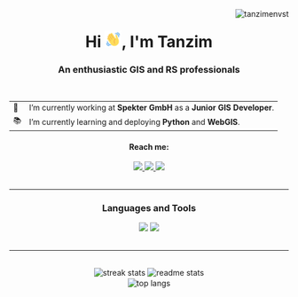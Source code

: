 <img align="right" src="https://komarev.com/ghpvc/?username=tanzimenvst&label=Profile%20views&color=0e75b6&style=flat" alt="tanzimenvst" />

<h1 align="center">Hi <img src="./img/wave-hello.gif" height="30" width="30"/>, I'm Tanzim</h1>
<h3 align="center">An enthusiastic GIS and RS professionals</h3>

<br/>

<div align="center">
 <table>
   <tr>
     <td>👔</td>
     <td>I’m currently working at <b>Spekter GmbH</b> as a <b>Junior GIS Developer</b>.</td>
   </tr>
   <tr>
     <td>📚</td>
     <td>I’m currently learning and deploying <b>Python</b> and <b>WebGIS</b>.</td>
   </tr>
 </table>
</div>


<h4 align="center">Reach me:</h4>
<div align="center">
    <a href="mailto:tanzimenvst@gmail.com">
        <img src="https://img.shields.io/badge/Gmail-D14836?style=for-the-badge&logo=gmail&logoColor=white" />
    </a>
    <a href="https://www.linkedin.com/in/md-tanzim-hasan" target="_blank">
        <img src="https://img.shields.io/badge/LinkedIn-0077B5?style=for-the-badge&logo=linkedin&logoColor=white" />
    </a>
    <a href="https://tanzimenvst.github.io" target="_blank">
        <img src="https://img.shields.io/badge/Portfolio-FF5722?style=for-the-badge&logo=todoist&logoColor=white" /> 
     </a>
</div>

<br/>
<hr/>

<h3 align="center">Languages and Tools</h3>
<div align="center"> 
    <img src="https://skillicons.dev/icons?i=py,flask,github,anaconda,vscode,pycharm"/>
    <img src="https://skillicons.dev/icons?i=html,css,js,bootstrap,php,postgres,jquery"/><br>
</div>

<br/>
<hr/>
<br/>

<div align=center>
    <img height=155 width=390 src="https://streak-stats.demolab.com/?user=tanzimenvst&count_private=true&theme=react&border_radius=10" alt="streak stats"/>
    <img height=155 width=390 src="https://github-readme-stats.vercel.app/api?username=tanzimenvst&count_private=true&show_icons=true&theme=react&rank_icon=github&border_radius=10" alt="readme stats" />
    <br/>
    <img width=325 align="center" src="https://github-readme-stats.vercel.app/api/top-langs/?username=tanzimenvst&hide=HTML,CSS&langs_count=8&layout=compact&theme=react&border_radius=10&size_weight=0.5&count_weight=0.5&exclude_repo=github-readme-stats" alt="top langs" />
</div>
